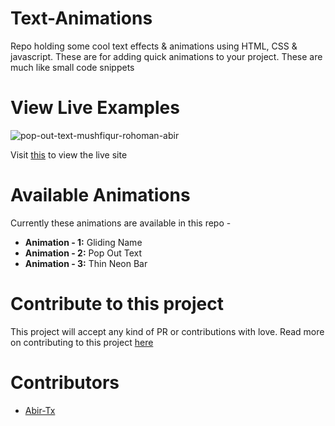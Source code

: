 # Text-Animations
Repo holding some cool text effects & animations using HTML, CSS &amp; javascript. These are for adding quick animations to your project. These are much like small code snippets


# View Live Examples

![pop-out-text-mushfiqur-rohoman-abir](https://user-images.githubusercontent.com/28858998/118458965-12117280-b71d-11eb-85f3-a9f2b94a7bb2.gif "pop-out-text")


Visit [this](https://abir-tx.github.io/Text-Animations/) to view the live site

# Available Animations

Currently these animations are available in this repo - 

- **Animation - 1:** Gliding Name
- **Animation - 2:** Pop Out Text
- **Animation - 3:** Thin Neon Bar

# Contribute to this project

This project will accept any kind of PR or contributions with love. Read more on contributing to this project [here](CONTRIBUTING.md)


# Contributors

- [Abir-Tx](www.github.com/abir-tx)
